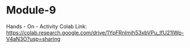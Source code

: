 # Module-9

Hands - On - Activity Colab Link:
https://colab.research.google.com/drive/1YpFRnlmih53xbVPu_IfU21IWp-V4aN3O?usp=sharing
